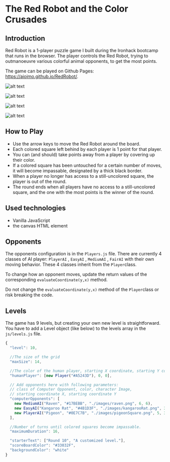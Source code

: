 # The Red Robot and the Color Crusades

## Introduction

Red Robot is a 1-player puzzle game I built during the Ironhack bootcamp that runs in the browser. The player controls the Red Robot, trying to outmanoeuvre various colorful animal opponents, to get the most points.

The game can be played on Github Pages: https://aioimo.github.io/RedRobot/.

![alt text](https://user-images.githubusercontent.com/24706154/52619615-6a080180-2ea2-11e9-938c-afc45dd4ef92.png 'Red Robot')

![alt text](https://user-images.githubusercontent.com/24706154/52620665-75106100-2ea5-11e9-9478-0510ea02b360.png 'Red Robot')

![alt text](https://user-images.githubusercontent.com/24706154/52632929-283b8300-2ec3-11e9-8fa1-0a84e6d4f7bc.png 'Red Robot')

![alt text](https://user-images.githubusercontent.com/24706154/52632985-55883100-2ec3-11e9-94ff-cd2f5c98778d.png 'Red Robot')

## How to Play

- Use the arrow keys to move the Red Robot around the board.
- Each colored square left behind by each player is 1 point for that player.
- You can (and should) take points away from a player by covering up their color.
- If a colored square has been untouched for a certain number of moves, it will become impassable, designated by a thick black border.
- When a player no longer has access to a still-uncolored square, the player is out of the round.
- The round ends when all players have no access to a still-uncolored square, and the one with the most points is the winner of the round.

## Used technologies

- Vanilla JavaScript
- the canvas HTML element

## Opponents

The opponents configuration is in the `Players.js` file. There are currently 4 classes of AI player: `PlayerAI` , `EasyAI` , `MediumAI` , `FairAI` with their own moving behavior. These 4 classes inherit from the `Player`class.

To change how an opponent moves, update the return values of the corresponding `evaluateCoordinate(y,x)` method.

Do not change the `evaluateCoordinate(y,x)` method of the `Player`class or risk breaking the code.

## Levels

The game has 9 levels, but creating your own new level is straightforward. You have to add a Level object (like below) to the levels array in the `js/levels.js` file.

```js
{
  "level": 10,

  //The size of the grid
  "maxSize": 14,

  //The color of the human player, starting X coordinate, starting Y coordinate.
  "humanPlayer": [new Player("#A5243D"), 0, 0],

  // Add opponents here with following parameters:
  // class of Computer Opponent, color, character Image,
  // starting coordinate X, starting coordinate Y
  "computerOpponents": [
    new MediumAI("Raven", "#17BEBB", "./images/raven.png", 6, 6),
    new EasyAI("Kangaroo Rat", "#4B1D3F", "./images/kangarooRat.png", 3, 5),
    new PlayerAI("Pigeon", "#0E7C7B", "./images/pigeonSquare.png", 5, 3)
  ],

  //Number of turns until colored squares become impassable.
  "maximumDuration": 16,

  "starterText": ["Round 10", "A customized level."],
  "scoreBoardColor": "#33032F",
  "backgroundColor": "white"
}
```
